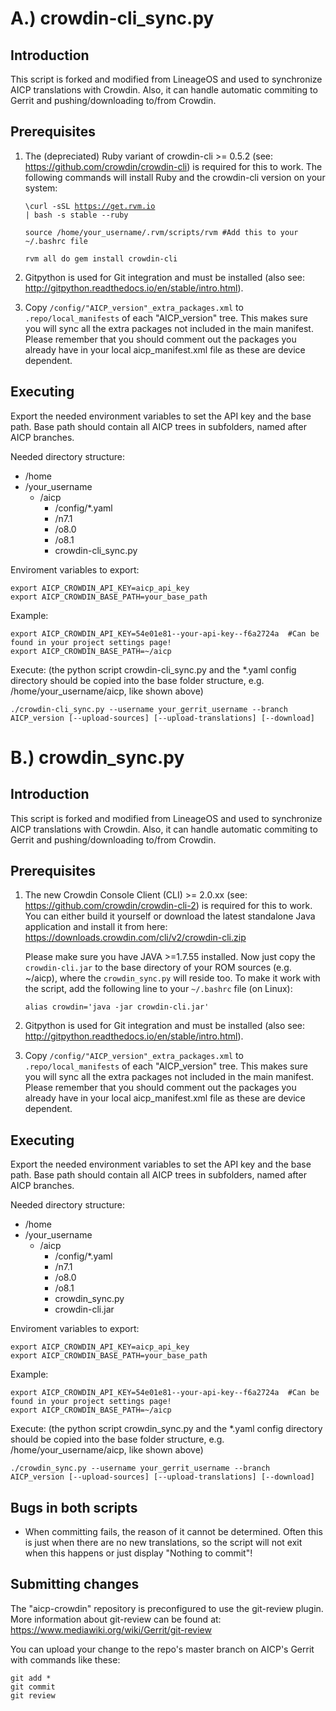 A.) crowdin-cli_sync.py
=======================

Introduction
------------
This script is forked and modified from LineageOS and used to synchronize AICP translations with Crowdin. Also, it can handle
automatic commiting to Gerrit and pushing/downloading to/from Crowdin.

Prerequisites
-------------
1. The (depreciated) Ruby variant of crowdin-cli >= 0.5.2 (see: https://github.com/crowdin/crowdin-cli) is required for this to work.
   The following commands will install Ruby and the crowdin-cli version on your system:

    <code>\curl -sSL https://get.rvm.io | bash -s stable --ruby</code>

    <code>source /home/your_username/.rvm/scripts/rvm  #Add this to your ~/.bashrc file</code>

    <code>rvm all do gem install crowdin-cli </code>

2. Gitpython is used for Git integration and must be installed (also see: http://gitpython.readthedocs.io/en/stable/intro.html).

3. Copy <code>/config/"AICP_version"_extra_packages.xml</code> to <code>.repo/local_manifests</code> of each "AICP_version" tree.
   This makes sure you will sync all the extra packages not included in the main manifest.
   Please remember that you should comment out the packages you already have in your local aicp_manifest.xml file
   as these are device dependent.

Executing
---------
Export the needed environment variables to set the API key and the base path.
Base path should contain all AICP trees in subfolders, named after AICP branches.

Needed directory structure:

* /home
 * /your_username
   * /aicp
     * /config/*.yaml
     * /n7.1
     * /o8.0
     * /o8.1
     * crowdin-cli_sync.py

Enviroment variables to export:

    export AICP_CROWDIN_API_KEY=aicp_api_key
    export AICP_CROWDIN_BASE_PATH=your_base_path

Example:

    export AICP_CROWDIN_API_KEY=54e01e81--your-api-key--f6a2724a  #Can be found in your project settings page!
    export AICP_CROWDIN_BASE_PATH=~/aicp

Execute:
(the python script crowdin-cli_sync.py and the *.yaml config directory should be copied into the base
folder structure, e.g. /home/your_username/aicp, like shown above)

<code>./crowdin-cli_sync.py --username your_gerrit_username --branch AICP_version [--upload-sources] [--upload-translations] [--download] </code>


B.) crowdin_sync.py
===================

Introduction
------------
This script is forked and modified from LineageOS and used to synchronize AICP translations with Crowdin. Also, it can handle
automatic commiting to Gerrit and pushing/downloading to/from Crowdin.

Prerequisites
-------------
1. The new Crowdin Console Client (CLI) >= 2.0.xx (see: https://github.com/crowdin/crowdin-cli-2) is required for this to work.
   You can either build it yourself or download the latest standalone Java application and install it
   from here: https://downloads.crowdin.com/cli/v2/crowdin-cli.zip

   Please make sure you have JAVA >=1.7.55 installed.
   Now just copy the <code>crowdin-cli.jar</code> to the base directory of your ROM sources (e.g. ~/aicp),
   where the <code>crowdin_sync.py</code> will reside too.
   To make it work with the script, add the following line to your <code>~/.bashrc</code> file (on Linux):

   <code>alias crowdin='java -jar crowdin-cli.jar'</code>

2. Gitpython is used for Git integration and must be installed (also see: http://gitpython.readthedocs.io/en/stable/intro.html).

3. Copy <code>/config/"AICP_version"_extra_packages.xml</code> to <code>.repo/local_manifests</code> of each "AICP_version" tree.
   This makes sure you will sync all the extra packages not included in the main manifest.
   Please remember that you should comment out the packages you already have in your local aicp_manifest.xml file
   as these are device dependent.

Executing
---------
Export the needed environment variables to set the API key and the base path.
Base path should contain all AICP trees in subfolders, named after AICP branches.

Needed directory structure:

* /home
 * /your_username
   * /aicp
     * /config/*.yaml
     * /n7.1
     * /o8.0
     * /o8.1
     * crowdin_sync.py
     * crowdin-cli.jar

Enviroment variables to export:

    export AICP_CROWDIN_API_KEY=aicp_api_key
    export AICP_CROWDIN_BASE_PATH=your_base_path

Example:

    export AICP_CROWDIN_API_KEY=54e01e81--your-api-key--f6a2724a  #Can be found in your project settings page!
    export AICP_CROWDIN_BASE_PATH=~/aicp

Execute:
(the python script crowdin_sync.py and the *.yaml config directory should be copied into the base
folder structure, e.g. /home/your_username/aicp, like shown above)

<code>./crowdin_sync.py --username your_gerrit_username --branch AICP_version [--upload-sources] [--upload-translations] [--download] </code>


Bugs in both scripts
--------------------
 - When committing fails, the reason of it cannot be determined. Often this is just when there
   are no new translations, so the script will not exit when this happens or just display
   "Nothing to commit"!

Submitting changes
------------------
The "aicp-crowdin" repository is preconfigured to use the git-review plugin.
More information about git-review can be found at:
https://www.mediawiki.org/wiki/Gerrit/git-review

You can upload your change to the repo's master branch on AICP's Gerrit with commands like these:

    git add *
    git commit
    git review
